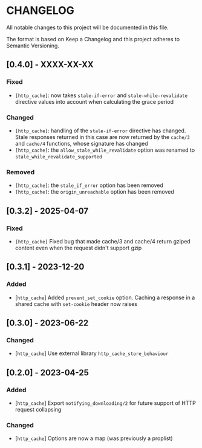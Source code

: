 # CHANGELOG

All notable changes to this project will be documented in this file.

The format is based on Keep a Changelog and this project adheres to Semantic Versioning.

## [0.4.0] - XXXX-XX-XX

### Fixed
- `[http_cache]`: now takes `stale-if-error` and `stale-while-revalidate` directive values into
account when calculating the grace period

### Changed

- `[http_cache]`: handling of the `stale-if-error` directive has changed. Stale responses returned
in this case are now returned by the `cache/3` and `cache/4` functions, whose signature has changed
- `[http_cache]`: the `allow_stale_while_revalidate` option was renamed to
`stale_while_revalidate_supported`

### Removed

- `[http_cache]`: the `stale_if_error` option has been removed
- `[http_cache]`: the `origin_unreachable` option has been removed

## [0.3.2] - 2025-04-07

### Fixed

- `[http_cache]` Fixed bug that made cache/3 and cache/4 return gziped content even
when the request didn't support gzip

## [0.3.1] - 2023-12-20

### Added
- [`http_cache`] Added `prevent_set_cookie` option. Caching a response in a shared
cache with `set-cookie` header now raises

## [0.3.0] - 2023-06-22

### Changed

- [`http_cache`] Use external library `http_cache_store_behaviour`

## [0.2.0] - 2023-04-25

### Added
- [`http_cache`] Export `notifying_downloading/2` for future support of HTTP request
collapsing

### Changed

- [`http_cache`] Options are now a map (was previously a proplist)
